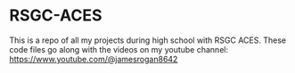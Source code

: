# RSGC-ACES
This is a repo of all my projects during high school with RSGC ACES. 
These code files go along with the videos on my youtube channel: https://www.youtube.com/@jamesrogan8642
